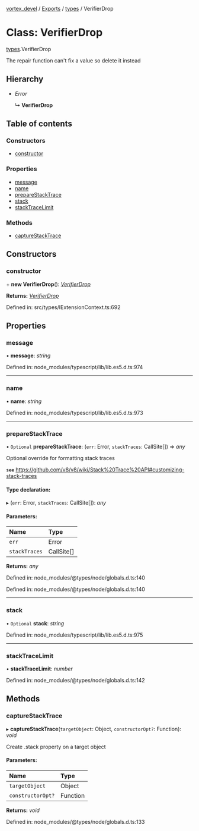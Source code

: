 [vortex_devel](../README.md) / [Exports](../modules.md) / [types](../modules/types.md) / VerifierDrop

# Class: VerifierDrop

[types](../modules/types.md).VerifierDrop

The repair function can't fix a value so delete it instead

## Hierarchy

* *Error*

  ↳ **VerifierDrop**

## Table of contents

### Constructors

- [constructor](types.verifierdrop.md#constructor)

### Properties

- [message](types.verifierdrop.md#message)
- [name](types.verifierdrop.md#name)
- [prepareStackTrace](types.verifierdrop.md#preparestacktrace)
- [stack](types.verifierdrop.md#stack)
- [stackTraceLimit](types.verifierdrop.md#stacktracelimit)

### Methods

- [captureStackTrace](types.verifierdrop.md#capturestacktrace)

## Constructors

### constructor

\+ **new VerifierDrop**(): [*VerifierDrop*](types.verifierdrop.md)

**Returns:** [*VerifierDrop*](types.verifierdrop.md)

Defined in: src/types/IExtensionContext.ts:692

## Properties

### message

• **message**: *string*

Defined in: node_modules/typescript/lib/lib.es5.d.ts:974

___

### name

• **name**: *string*

Defined in: node_modules/typescript/lib/lib.es5.d.ts:973

___

### prepareStackTrace

• `Optional` **prepareStackTrace**: (`err`: Error, `stackTraces`: CallSite[]) => *any*

Optional override for formatting stack traces

**`see`** https://github.com/v8/v8/wiki/Stack%20Trace%20API#customizing-stack-traces

#### Type declaration:

▸ (`err`: Error, `stackTraces`: CallSite[]): *any*

#### Parameters:

Name | Type |
:------ | :------ |
`err` | Error |
`stackTraces` | CallSite[] |

**Returns:** *any*

Defined in: node_modules/@types/node/globals.d.ts:140

Defined in: node_modules/@types/node/globals.d.ts:140

___

### stack

• `Optional` **stack**: *string*

Defined in: node_modules/typescript/lib/lib.es5.d.ts:975

___

### stackTraceLimit

• **stackTraceLimit**: *number*

Defined in: node_modules/@types/node/globals.d.ts:142

## Methods

### captureStackTrace

▸ **captureStackTrace**(`targetObject`: Object, `constructorOpt?`: Function): *void*

Create .stack property on a target object

#### Parameters:

Name | Type |
:------ | :------ |
`targetObject` | Object |
`constructorOpt?` | Function |

**Returns:** *void*

Defined in: node_modules/@types/node/globals.d.ts:133
